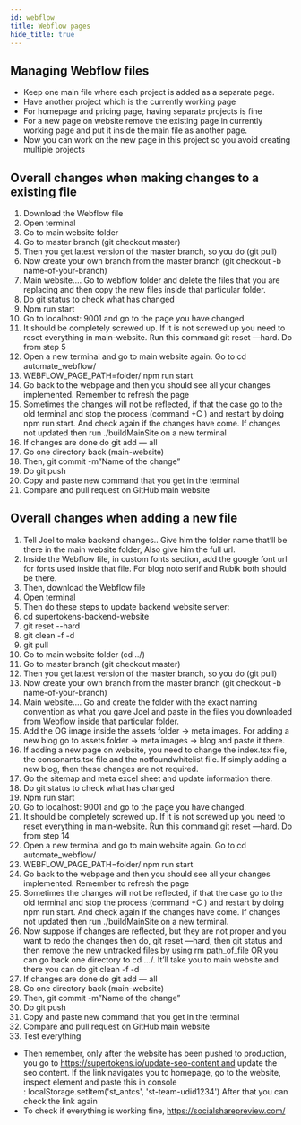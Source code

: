 ```yaml
---
id: webflow
title: Webflow pages
hide_title: true
---
```



## Managing Webflow files
- Keep one main file where each project is added as a separate page.
- Have another project which is the currently working page
- For homepage and pricing page, having separate projects is fine
- For a new page on website remove the existing page in currently working page and put it inside the main file as another page.
- Now you can work on the new page in this project so you avoid creating multiple projects

## Overall changes when making changes to a existing file

1. Download the Webflow file
2. Open terminal
3. Go to main website folder
4. Go to master branch (git checkout master)
5. Then you get latest version of the master branch, so you do (git pull)
6. Now create your own branch from the master branch (git checkout -b name-of-your-branch)
7. Main website…. Go to webflow folder and delete the files that you are replacing and then copy the new files inside that particular folder. 
8. Do git status to check what has changed
9. Npm run start
10. Go to localhost: 9001 and go to the page you have changed. 
11. It should be completely screwed up. If it is not screwed up you need to reset everything in main-website. Run this command git reset —hard. Do from step 5
12. Open a new terminal and go to main website again. Go to cd automate_webflow/
13. WEBFLOW_PAGE_PATH=folder/ npm run start
14. Go back to the webpage and then you should see all your changes implemented. Remember to refresh the page
15. Sometimes the changes will not be reflected, if that the case go to the old terminal and stop the process (command +C ) and restart by doing npm run start. And check again if the changes have come. If changes not updated then run ./buildMainSite on a new terminal
16. If changes are done do git add — all
17. Go one directory back (main-website)
18. Then, git commit -m”Name of the change”
19. Do git push
20. Copy and paste new command that you get in the terminal
21. Compare and pull request on GitHub main website


## Overall changes when adding a new file

1. Tell Joel to make backend changes.. Give him the folder name that’ll be there in the main website folder, Also give him the full url. 
2. Inside the Webflow file, in custom fonts section, add the google font url for fonts used inside that file. For blog noto serif and Rubik both should be there. 
3. Then, download the Webflow file
4. Open terminal
5. Then do these steps to update backend website server:
6.  cd supertokens-backend-website
7. git reset --hard
8. git clean -f -d
9. git pull
10. Go to main website folder (cd ../)
11. Go to master branch (git checkout master)
12. Then you get latest version of the master branch, so you do (git pull)
13. Now create your own branch from the master branch (git checkout -b name-of-your-branch)
14. Main website…. Go and create the folder with the exact naming convention as what you gave Joel and paste in the files you downloaded from Webflow inside that particular folder. 
15. Add the OG image inside the assets folder -> meta images. For adding a new blog go to assets folder -> meta images -> blog and paste it there. 
16. If adding a new page on website, you need to change the index.tsx file, the consonants.tsx file and the notfoundwhitelist file. If simply adding a new blog, then these changes are not required. 
17. Go the sitemap and meta excel sheet and update information there. 
18. Do git status to check what has changed
19. Npm run start
20. Go to localhost: 9001 and go to the page you have changed. 
21. It should be completely screwed up. If it is not screwed up you need to reset everything in main-website. Run this command git reset —hard. Do from step 14
22. Open a new terminal and go to main website again. Go to cd automate_webflow/
23. WEBFLOW_PAGE_PATH=folder/ npm run start
24. Go back to the webpage and then you should see all your changes implemented. Remember to refresh the page
25. Sometimes the changes will not be reflected, if that the case go to the old terminal and stop the process (command +C ) and restart by doing npm run start. And check again if the changes have come. If changes not updated then run ./buildMainSite on a new terminal.
26. Now suppose if changes are reflected, but they are not proper and you want to redo the changes then do, git reset —hard, then git status and then remove the new untracked files by using rm path_of_file OR you can go back one directory to cd …/. It’ll take you to main website and there you can do git clean -f -d
27. If changes are done do git add — all
28. Go one directory back (main-website)
29. Then, git commit -m”Name of the change”
30. Do git push
31. Copy and paste new command that you get in the terminal
32. Compare and pull request on GitHub main website
33. Test everything 
* Then remember, only after the website has been pushed to production, you go to https://supertokens.io/update-seo-content and update the seo content. If the link navigates you to homepage, go to the website, inspect element and paste this in console : localStorage.setItem('st_antcs', 'st-team-udid1234') After that you can check the link again
* To check if everything is working fine, https://socialsharepreview.com/
